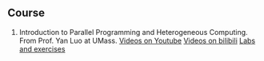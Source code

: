 ## Course
1. Introduction to Parallel Programming and Heterogeneous Computing. From Prof. Yan Luo at UMass. [Videos on Youtube](https://www.youtube.com/playlist?list=PLZ9YeF_1_vF94YxGdc5z4VP5kJQAUotDa) [Videos on bilibili](https://www.bilibili.com/video/BV1gA411n78w/?spm_id_from=333.788.videocard.19) [Labs and exercises](https://github.com/ACANETS/eece-6540-labs)
